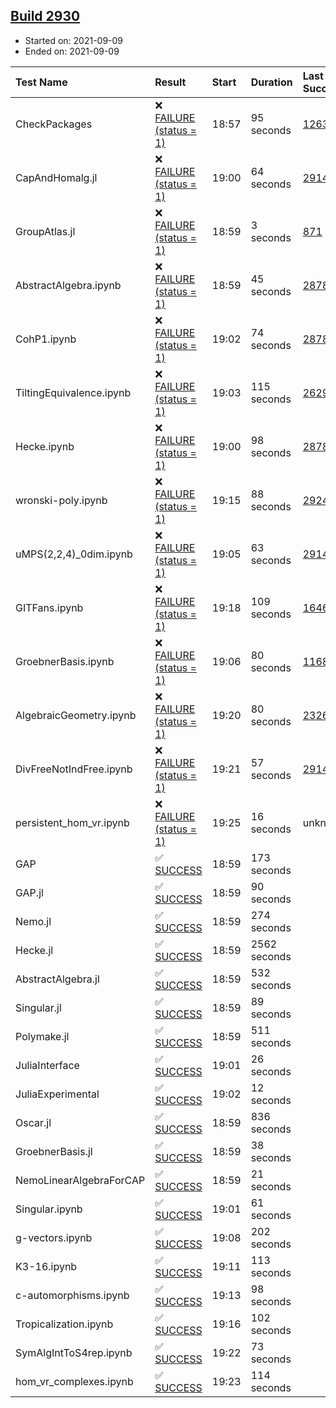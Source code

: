 ## [Build 2930](https://oscarci.mathematik.uni-kl.de/job/oscar-stable/2930/)

* Started on: 2021-09-09
* Ended on: 2021-09-09

| Test Name    | Result | Start | Duration | Last Success | First Failure |
|:-------------|:-------|:------|:---------|:-------------|:--------------|
| CheckPackages | ❌ [FAILURE (status = 1)](https://oscarci.mathematik.uni-kl.de/job/oscar-stable/2930/artifact/logs/build-2930/CheckPackages.log) | 18:57 | 95 seconds | [1263](https://oscarci.mathematik.uni-kl.de/job/oscar-stable/1263/) | [1264](https://oscarci.mathematik.uni-kl.de/job/oscar-stable/1264/) |
| CapAndHomalg.jl | ❌ [FAILURE (status = 1)](https://oscarci.mathematik.uni-kl.de/job/oscar-stable/2930/artifact/logs/build-2930/CapAndHomalg.jl.log) | 19:00 | 64 seconds | [2914](https://oscarci.mathematik.uni-kl.de/job/oscar-stable/2914/) | [2915](https://oscarci.mathematik.uni-kl.de/job/oscar-stable/2915/) |
| GroupAtlas.jl | ❌ [FAILURE (status = 1)](https://oscarci.mathematik.uni-kl.de/job/oscar-stable/2930/artifact/logs/build-2930/GroupAtlas.jl.log) | 18:59 | 3 seconds | [871](https://oscarci.mathematik.uni-kl.de/job/oscar-stable/871/) | [872](https://oscarci.mathematik.uni-kl.de/job/oscar-stable/872/) |
| AbstractAlgebra.ipynb | ❌ [FAILURE (status = 1)](https://oscarci.mathematik.uni-kl.de/job/oscar-stable/2930/artifact/logs/build-2930/AbstractAlgebra.ipynb.log) | 18:59 | 45 seconds | [2878](https://oscarci.mathematik.uni-kl.de/job/oscar-stable/2878/) | [2879](https://oscarci.mathematik.uni-kl.de/job/oscar-stable/2879/) |
| CohP1.ipynb | ❌ [FAILURE (status = 1)](https://oscarci.mathematik.uni-kl.de/job/oscar-stable/2930/artifact/logs/build-2930/CohP1.ipynb.log) | 19:02 | 74 seconds | [2878](https://oscarci.mathematik.uni-kl.de/job/oscar-stable/2878/) | [2879](https://oscarci.mathematik.uni-kl.de/job/oscar-stable/2879/) |
| TiltingEquivalence.ipynb | ❌ [FAILURE (status = 1)](https://oscarci.mathematik.uni-kl.de/job/oscar-stable/2930/artifact/logs/build-2930/TiltingEquivalence.ipynb.log) | 19:03 | 115 seconds | [2629](https://oscarci.mathematik.uni-kl.de/job/oscar-stable/2629/) | [2630](https://oscarci.mathematik.uni-kl.de/job/oscar-stable/2630/) |
| Hecke.ipynb | ❌ [FAILURE (status = 1)](https://oscarci.mathematik.uni-kl.de/job/oscar-stable/2930/artifact/logs/build-2930/Hecke.ipynb.log) | 19:00 | 98 seconds | [2878](https://oscarci.mathematik.uni-kl.de/job/oscar-stable/2878/) | [2879](https://oscarci.mathematik.uni-kl.de/job/oscar-stable/2879/) |
| wronski-poly.ipynb | ❌ [FAILURE (status = 1)](https://oscarci.mathematik.uni-kl.de/job/oscar-stable/2930/artifact/logs/build-2930/wronski-poly.ipynb.log) | 19:15 | 88 seconds | [2924](https://oscarci.mathematik.uni-kl.de/job/oscar-stable/2924/) | [2925](https://oscarci.mathematik.uni-kl.de/job/oscar-stable/2925/) |
| uMPS(2,2,4)_0dim.ipynb | ❌ [FAILURE (status = 1)](https://oscarci.mathematik.uni-kl.de/job/oscar-stable/2930/artifact/logs/build-2930/uMPS-2-2-4-_0dim.ipynb.log) | 19:05 | 63 seconds | [2914](https://oscarci.mathematik.uni-kl.de/job/oscar-stable/2914/) | [2915](https://oscarci.mathematik.uni-kl.de/job/oscar-stable/2915/) |
| GITFans.ipynb | ❌ [FAILURE (status = 1)](https://oscarci.mathematik.uni-kl.de/job/oscar-stable/2930/artifact/logs/build-2930/GITFans.ipynb.log) | 19:18 | 109 seconds | [1646](https://oscarci.mathematik.uni-kl.de/job/oscar-stable/1646/) | [1647](https://oscarci.mathematik.uni-kl.de/job/oscar-stable/1647/) |
| GroebnerBasis.ipynb | ❌ [FAILURE (status = 1)](https://oscarci.mathematik.uni-kl.de/job/oscar-stable/2930/artifact/logs/build-2930/GroebnerBasis.ipynb.log) | 19:06 | 80 seconds | [1168](https://oscarci.mathematik.uni-kl.de/job/oscar-stable/1168/) | [1169](https://oscarci.mathematik.uni-kl.de/job/oscar-stable/1169/) |
| AlgebraicGeometry.ipynb | ❌ [FAILURE (status = 1)](https://oscarci.mathematik.uni-kl.de/job/oscar-stable/2930/artifact/logs/build-2930/AlgebraicGeometry.ipynb.log) | 19:20 | 80 seconds | [2326](https://oscarci.mathematik.uni-kl.de/job/oscar-stable/2326/) | [2327](https://oscarci.mathematik.uni-kl.de/job/oscar-stable/2327/) |
| DivFreeNotIndFree.ipynb | ❌ [FAILURE (status = 1)](https://oscarci.mathematik.uni-kl.de/job/oscar-stable/2930/artifact/logs/build-2930/DivFreeNotIndFree.ipynb.log) | 19:21 | 57 seconds | [2914](https://oscarci.mathematik.uni-kl.de/job/oscar-stable/2914/) | [2915](https://oscarci.mathematik.uni-kl.de/job/oscar-stable/2915/) |
| persistent_hom_vr.ipynb | ❌ [FAILURE (status = 1)](https://oscarci.mathematik.uni-kl.de/job/oscar-stable/2930/artifact/logs/build-2930/persistent_hom_vr.ipynb.log) | 19:25 | 16 seconds | unknown | unknown |
| GAP | ✅ [SUCCESS](https://oscarci.mathematik.uni-kl.de/job/oscar-stable/2930/artifact/logs/build-2930/GAP.log) | 18:59 | 173 seconds |  |  |
| GAP.jl | ✅ [SUCCESS](https://oscarci.mathematik.uni-kl.de/job/oscar-stable/2930/artifact/logs/build-2930/GAP.jl.log) | 18:59 | 90 seconds |  |  |
| Nemo.jl | ✅ [SUCCESS](https://oscarci.mathematik.uni-kl.de/job/oscar-stable/2930/artifact/logs/build-2930/Nemo.jl.log) | 18:59 | 274 seconds |  |  |
| Hecke.jl | ✅ [SUCCESS](https://oscarci.mathematik.uni-kl.de/job/oscar-stable/2930/artifact/logs/build-2930/Hecke.jl.log) | 18:59 | 2562 seconds |  |  |
| AbstractAlgebra.jl | ✅ [SUCCESS](https://oscarci.mathematik.uni-kl.de/job/oscar-stable/2930/artifact/logs/build-2930/AbstractAlgebra.jl.log) | 18:59 | 532 seconds |  |  |
| Singular.jl | ✅ [SUCCESS](https://oscarci.mathematik.uni-kl.de/job/oscar-stable/2930/artifact/logs/build-2930/Singular.jl.log) | 18:59 | 89 seconds |  |  |
| Polymake.jl | ✅ [SUCCESS](https://oscarci.mathematik.uni-kl.de/job/oscar-stable/2930/artifact/logs/build-2930/Polymake.jl.log) | 18:59 | 511 seconds |  |  |
| JuliaInterface | ✅ [SUCCESS](https://oscarci.mathematik.uni-kl.de/job/oscar-stable/2930/artifact/logs/build-2930/JuliaInterface.log) | 19:01 | 26 seconds |  |  |
| JuliaExperimental | ✅ [SUCCESS](https://oscarci.mathematik.uni-kl.de/job/oscar-stable/2930/artifact/logs/build-2930/JuliaExperimental.log) | 19:02 | 12 seconds |  |  |
| Oscar.jl | ✅ [SUCCESS](https://oscarci.mathematik.uni-kl.de/job/oscar-stable/2930/artifact/logs/build-2930/Oscar.jl.log) | 18:59 | 836 seconds |  |  |
| GroebnerBasis.jl | ✅ [SUCCESS](https://oscarci.mathematik.uni-kl.de/job/oscar-stable/2930/artifact/logs/build-2930/GroebnerBasis.jl.log) | 18:59 | 38 seconds |  |  |
| NemoLinearAlgebraForCAP | ✅ [SUCCESS](https://oscarci.mathematik.uni-kl.de/job/oscar-stable/2930/artifact/logs/build-2930/NemoLinearAlgebraForCAP.log) | 18:59 | 21 seconds |  |  |
| Singular.ipynb | ✅ [SUCCESS](https://oscarci.mathematik.uni-kl.de/job/oscar-stable/2930/artifact/logs/build-2930/Singular.ipynb.log) | 19:01 | 61 seconds |  |  |
| g-vectors.ipynb | ✅ [SUCCESS](https://oscarci.mathematik.uni-kl.de/job/oscar-stable/2930/artifact/logs/build-2930/g-vectors.ipynb.log) | 19:08 | 202 seconds |  |  |
| K3-16.ipynb | ✅ [SUCCESS](https://oscarci.mathematik.uni-kl.de/job/oscar-stable/2930/artifact/logs/build-2930/K3-16.ipynb.log) | 19:11 | 113 seconds |  |  |
| c-automorphisms.ipynb | ✅ [SUCCESS](https://oscarci.mathematik.uni-kl.de/job/oscar-stable/2930/artifact/logs/build-2930/c-automorphisms.ipynb.log) | 19:13 | 98 seconds |  |  |
| Tropicalization.ipynb | ✅ [SUCCESS](https://oscarci.mathematik.uni-kl.de/job/oscar-stable/2930/artifact/logs/build-2930/Tropicalization.ipynb.log) | 19:16 | 102 seconds |  |  |
| SymAlgIntToS4rep.ipynb | ✅ [SUCCESS](https://oscarci.mathematik.uni-kl.de/job/oscar-stable/2930/artifact/logs/build-2930/SymAlgIntToS4rep.ipynb.log) | 19:22 | 73 seconds |  |  |
| hom_vr_complexes.ipynb | ✅ [SUCCESS](https://oscarci.mathematik.uni-kl.de/job/oscar-stable/2930/artifact/logs/build-2930/hom_vr_complexes.ipynb.log) | 19:23 | 114 seconds |  |  |
